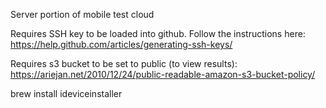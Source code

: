 Server portion of mobile test cloud

Requires SSH key to be loaded into github. Follow the instructions here: https://help.github.com/articles/generating-ssh-keys/

Requires s3 bucket to be set to public (to view results): https://ariejan.net/2010/12/24/public-readable-amazon-s3-bucket-policy/

brew install ideviceinstaller